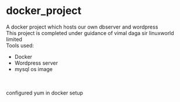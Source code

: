 # docker_project
A docker project which hosts our own dbserver and wordpress<br>
This project is completed under guidance of vimal daga sir linuxworld limited<br>
Tools used:<br>
<ul>
  <li>Docker<br></li>
  <li>Wordpress server<br></li>
  <li>mysql os image<br></li>
  
</ul>
<br><br>
configured yum in docker setup 
